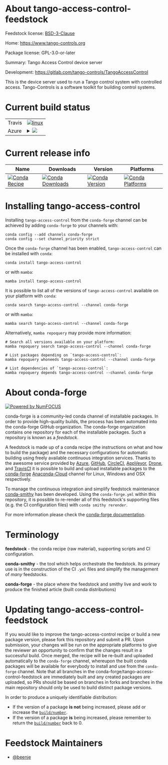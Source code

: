 About tango-access-control-feedstock
====================================

Feedstock license: [BSD-3-Clause](https://github.com/conda-forge/tango-access-control-feedstock/blob/main/LICENSE.txt)

Home: https://www.tango-controls.org

Package license: GPL-3.0-or-later

Summary: Tango Access Control device server

Development: https://gitlab.com/tango-controls/TangoAccessControl

This is the device server used to run a Tango control system
with controlled access.
Tango-Controls is a software toolkit for building control systems.


Current build status
====================


<table><tr>
    <td>Travis</td>
    <td>
      <a href="https://app.travis-ci.com/conda-forge/tango-access-control-feedstock">
        <img alt="linux" src="https://img.shields.io/travis/com/conda-forge/tango-access-control-feedstock/main.svg?label=Linux">
      </a>
    </td>
  </tr>
    
  <tr>
    <td>Azure</td>
    <td>
      <details>
        <summary>
          <a href="https://dev.azure.com/conda-forge/feedstock-builds/_build/latest?definitionId=14385&branchName=main">
            <img src="https://dev.azure.com/conda-forge/feedstock-builds/_apis/build/status/tango-access-control-feedstock?branchName=main">
          </a>
        </summary>
        <table>
          <thead><tr><th>Variant</th><th>Status</th></tr></thead>
          <tbody><tr>
              <td>linux_64</td>
              <td>
                <a href="https://dev.azure.com/conda-forge/feedstock-builds/_build/latest?definitionId=14385&branchName=main">
                  <img src="https://dev.azure.com/conda-forge/feedstock-builds/_apis/build/status/tango-access-control-feedstock?branchName=main&jobName=linux&configuration=linux%20linux_64_" alt="variant">
                </a>
              </td>
            </tr><tr>
              <td>linux_aarch64</td>
              <td>
                <a href="https://dev.azure.com/conda-forge/feedstock-builds/_build/latest?definitionId=14385&branchName=main">
                  <img src="https://dev.azure.com/conda-forge/feedstock-builds/_apis/build/status/tango-access-control-feedstock?branchName=main&jobName=linux&configuration=linux%20linux_aarch64_" alt="variant">
                </a>
              </td>
            </tr><tr>
              <td>linux_ppc64le</td>
              <td>
                <a href="https://dev.azure.com/conda-forge/feedstock-builds/_build/latest?definitionId=14385&branchName=main">
                  <img src="https://dev.azure.com/conda-forge/feedstock-builds/_apis/build/status/tango-access-control-feedstock?branchName=main&jobName=linux&configuration=linux%20linux_ppc64le_" alt="variant">
                </a>
              </td>
            </tr><tr>
              <td>osx_64</td>
              <td>
                <a href="https://dev.azure.com/conda-forge/feedstock-builds/_build/latest?definitionId=14385&branchName=main">
                  <img src="https://dev.azure.com/conda-forge/feedstock-builds/_apis/build/status/tango-access-control-feedstock?branchName=main&jobName=osx&configuration=osx%20osx_64_" alt="variant">
                </a>
              </td>
            </tr>
          </tbody>
        </table>
      </details>
    </td>
  </tr>
</table>

Current release info
====================

| Name | Downloads | Version | Platforms |
| --- | --- | --- | --- |
| [![Conda Recipe](https://img.shields.io/badge/recipe-tango--access--control-green.svg)](https://anaconda.org/conda-forge/tango-access-control) | [![Conda Downloads](https://img.shields.io/conda/dn/conda-forge/tango-access-control.svg)](https://anaconda.org/conda-forge/tango-access-control) | [![Conda Version](https://img.shields.io/conda/vn/conda-forge/tango-access-control.svg)](https://anaconda.org/conda-forge/tango-access-control) | [![Conda Platforms](https://img.shields.io/conda/pn/conda-forge/tango-access-control.svg)](https://anaconda.org/conda-forge/tango-access-control) |

Installing tango-access-control
===============================

Installing `tango-access-control` from the `conda-forge` channel can be achieved by adding `conda-forge` to your channels with:

```
conda config --add channels conda-forge
conda config --set channel_priority strict
```

Once the `conda-forge` channel has been enabled, `tango-access-control` can be installed with `conda`:

```
conda install tango-access-control
```

or with `mamba`:

```
mamba install tango-access-control
```

It is possible to list all of the versions of `tango-access-control` available on your platform with `conda`:

```
conda search tango-access-control --channel conda-forge
```

or with `mamba`:

```
mamba search tango-access-control --channel conda-forge
```

Alternatively, `mamba repoquery` may provide more information:

```
# Search all versions available on your platform:
mamba repoquery search tango-access-control --channel conda-forge

# List packages depending on `tango-access-control`:
mamba repoquery whoneeds tango-access-control --channel conda-forge

# List dependencies of `tango-access-control`:
mamba repoquery depends tango-access-control --channel conda-forge
```


About conda-forge
=================

[![Powered by
NumFOCUS](https://img.shields.io/badge/powered%20by-NumFOCUS-orange.svg?style=flat&colorA=E1523D&colorB=007D8A)](https://numfocus.org)

conda-forge is a community-led conda channel of installable packages.
In order to provide high-quality builds, the process has been automated into the
conda-forge GitHub organization. The conda-forge organization contains one repository
for each of the installable packages. Such a repository is known as a *feedstock*.

A feedstock is made up of a conda recipe (the instructions on what and how to build
the package) and the necessary configurations for automatic building using freely
available continuous integration services. Thanks to the awesome service provided by
[Azure](https://azure.microsoft.com/en-us/services/devops/), [GitHub](https://github.com/),
[CircleCI](https://circleci.com/), [AppVeyor](https://www.appveyor.com/),
[Drone](https://cloud.drone.io/welcome), and [TravisCI](https://travis-ci.com/)
it is possible to build and upload installable packages to the
[conda-forge](https://anaconda.org/conda-forge) [Anaconda-Cloud](https://anaconda.org/)
channel for Linux, Windows and OSX respectively.

To manage the continuous integration and simplify feedstock maintenance
[conda-smithy](https://github.com/conda-forge/conda-smithy) has been developed.
Using the ``conda-forge.yml`` within this repository, it is possible to re-render all of
this feedstock's supporting files (e.g. the CI configuration files) with ``conda smithy rerender``.

For more information please check the [conda-forge documentation](https://conda-forge.org/docs/).

Terminology
===========

**feedstock** - the conda recipe (raw material), supporting scripts and CI configuration.

**conda-smithy** - the tool which helps orchestrate the feedstock.
                   Its primary use is in the construction of the CI ``.yml`` files
                   and simplify the management of *many* feedstocks.

**conda-forge** - the place where the feedstock and smithy live and work to
                  produce the finished article (built conda distributions)


Updating tango-access-control-feedstock
=======================================

If you would like to improve the tango-access-control recipe or build a new
package version, please fork this repository and submit a PR. Upon submission,
your changes will be run on the appropriate platforms to give the reviewer an
opportunity to confirm that the changes result in a successful build. Once
merged, the recipe will be re-built and uploaded automatically to the
`conda-forge` channel, whereupon the built conda packages will be available for
everybody to install and use from the `conda-forge` channel.
Note that all branches in the conda-forge/tango-access-control-feedstock are
immediately built and any created packages are uploaded, so PRs should be based
on branches in forks and branches in the main repository should only be used to
build distinct package versions.

In order to produce a uniquely identifiable distribution:
 * If the version of a package **is not** being increased, please add or increase
   the [``build/number``](https://docs.conda.io/projects/conda-build/en/latest/resources/define-metadata.html#build-number-and-string).
 * If the version of a package **is** being increased, please remember to return
   the [``build/number``](https://docs.conda.io/projects/conda-build/en/latest/resources/define-metadata.html#build-number-and-string)
   back to 0.

Feedstock Maintainers
=====================

* [@beenje](https://github.com/beenje/)


